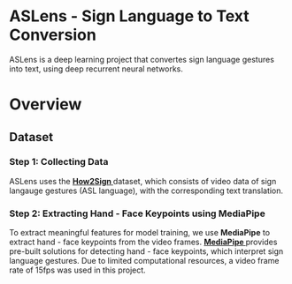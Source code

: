 # ASLens - Sign Language to Text Conversion
ASLens is a deep learning project that convertes sign language gestures into text, using deep recurrent neural networks. 

# Overview
## Dataset

### Step 1: Collecting Data
ASLens uses the **[How2Sign ](https://how2sign.github.io/)** dataset, which consists of video data of sign langauge gestures (ASL language), with the corresponding text translation.
### Step 2: Extracting Hand - Face Keypoints using MediaPipe 
To extract meaningful features for model training, we use **MediaPipe** to extract hand - face keypoints from the video frames. **[MediaPipe ](https://ai.google.dev/edge/mediapipe/solutions/guide)** provides pre-built solutions for detecting hand - face keypoints, which interpret sign language gestures. Due to limited computational resources, a video frame rate of 15fps was used in this project.